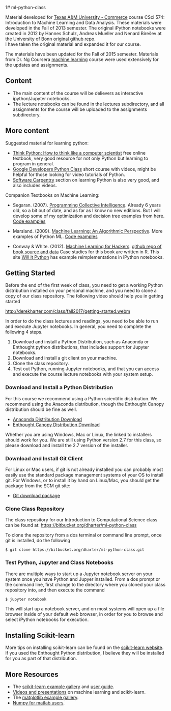 1# ml-python-class

Material developed for [Texas A&M University -
Commerce](http://tamuc.edu) course CSci 574: Introduction to Machine
Learning and Data Analysis.  These materials were developed in the
Fall of 2013 semester.  The original iPython notebooks were created in
2012 by Hannes Schulz, Andreas Mueller and Nenard Birešev at the
University of Bonn
[original github repo](https://github.com/amueller/tutorial_ml_gkbionics).  
I have taken the original material and expanded it for our course.

The materials have been updated for the Fall of 2015 semester.  Materials
from Dr. Ng Coursera [machine learning](https://www.coursera.org/learn/machine-learning/home/welcome) course were used extensively for the updates and assignments.

## Content

- The main content of the course will be delievers as interactive
  ipython/Jupyter notebooks.
- The lecture notebooks can be found in
  the lectures subdirectory, and all assignments for the course will
  be uploaded to the assignments subdirectory.



## More content

Suggested material for learning python:

- [Think Python: How to think like a computer scientist](http://www.greenteapress.com/thinkpython/) free online textbook, very good resource for not only Python but learning to program in general.
- [Google Developers Python Class](https://developers.google.com/edu/python/?hl=ru&csw=1) short course with videos, might be helpful for those looking for video tutorials of Python.
- [Software Carpentry](http://swcarpentry.github.io/python-novice-inflammation/) section on learning Python is also very good, and also includes videos.

Companion Textbooks on Machine Learning:

- Segaran. (2007). [Programming Collective Intelligence](http://www.amazon.com/Programming-Collective-Intelligence-Building-Applications/dp/0596529325/ref=sr_1_1?ie=UTF8&qid=1376624477&sr=8-1&keywords=segaran+programming+collective+intelligence).
  Already 6 years old, so a bit out of date, and as far as I know no new
  editions.  But I will develop some of my optimization and decision
  tree examples from here.   [Code examples](https://github.com/uolter/PCI)

- Marsland. (2009). [Machine Learning: An Algorithmic Perspective](http://www.amazon.com/Machine-Learning-Algorithmic-Perspective-Recognition/dp/1420067184/ref=sr_1_1?ie=UTF8&qid=1376624555&sr=8-1&keywords=machine+learning+an+algorithmic+perspective).
  More examples of Python ML.  [Code examples](http://seat.massey.ac.nz/personal/s.r.marsland/MLbook.html)

- Conway & White. (2012).
  [Machine Learning for Hackers](http://www.amazon.com/Machine-Learning-Hackers-Drew-Conway/dp/1449303714/ref=sr_1_1?ie=UTF8&qid=1376624747&sr=8-1&keywords=machine+learning+for+hackers). [github repo of book source and data](https://github.com/johnmyleswhite/ML_for_Hackers)
  Case studies for this book are written in R.  This site 
  [Will it Python](http://slendermeans.org/pages/will-it-python.html)
  has example reimplementations in iPython notebooks.
  


## Getting Started

Before the end of the first week of class, you need to get a working
Python distribution installed on your personal machine, and you need
to clone a copy of our class repository.  The following video should
help you in getting started

http://derekharter.com/class/fall2017/getting-started.webm

In order to do the class lectures and readings, you need to be able to
run and execute Jupyter notebooks.  In general, you need to complete
the following 4 steps.

1. Download and install a Python Distribution, such as Anaconda or
   Enthought python distributions, that includes support for Jupyter
   notebooks.
2. Download and install a git client on your machine.
3. Clone the class repository.
4. Test out Python, running Jupyter notebooks, and that you can access
   and execute the course lecture notebooks with your system setup.

### Download and Install a Python Distribution

For this course we recommend using a Python scientific distribution.
We recommend using the Anaconda distribution, though the Enthought
Canopy distribution should be fine as well.

- [Anaconda Distribution Download](https://www.anaconda.com/download/)
- [Enthought Canopy Distribution Download](https://store.enthought.com/downloads/)

Whether you are using Windows, Mac or Linux, the linked to installers
should work for you.  We are still using Python version 2.7 for this class,
so please download and install the 2.7 version of the installer.

### Download and Install Git Client

For Linux or Mac users, if git is not already installed you can probably
most easily use the standard package management systems of your OS to
install git.  For Windows, or to install it by hand on Linux/Mac, you
should get the package from the SCM git site:

- [Git download package](https://git-scm.com/downloads)

### Clone Class Repository

The class repository for our Introduction to Computational Science class
can be found at: https://bitbucket.org/dharter/ml-python-class

To clone the repository from a dos terminal or command line prompt, once
git is installed, do the following

    $ git clone https://bitbucket.org/dharter/ml-python-class.git


### Test Python, Jupyter and Class Notebooks

There are multiple ways to start up a Jupyter notebook server on your
system once you have Python and Jupyer installed.  From a dos prompt
or the command line, first change to the directory where you cloned
your class repository into, and then execute the command

    $ jupyter notebook

This will start up a notebook server, and on most systems will open
up a file browser inside of your default web browser, in order for
you to browse and select iPython notebooks for execution.


## Installing Scikit-learn

More tips on installing scikit-learn can be found on the [scikit-learn website](http://scikit-learn.sourceforge.net/dev/install.html#installing-an-official-release).  If you used the Enthought Python distribution, I believe they will be installed for you as part of that distribution.


## More Resources

- The [scikit-learn example gallery](http://scikit-learn.sourceforge.net/dev/auto_examples/index.html) and [user guide](http://scikit-learn.sourceforge.net/dev/user_guide.html).
- [Videos and presentations](http://scikit-learn.sourceforge.net/dev/presentations.html) on machine learning and scikit-learn.
- The [matplotlib example gallery](http://matplotlib.org/gallery.html).
- [Numpy for matlab users](http://www.scipy.org/NumPy_for_Matlab_Users).

